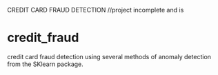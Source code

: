 CREDIT CARD FRAUD DETECTION //project incomplete and is 
# credit_fraud
credit card fraud detection using several methods of anomaly detection from the SKlearn package.
